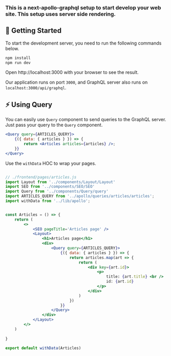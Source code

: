 ### This is a next-apollo-graphql setup to start develop your web site. This setup uses server side rendering.


## 🚀 Getting Started

To start the development server, you need to run the following commands below. 

```bash
npm install
npm run dev
```
Open http://localhost:3000 with your browser to see the result.

Our application runs on port `3000`, and GraphQL server also runs on `localhost:3000/api/graphql`.

## ⚡ Using Query

You can easily use `Query` component to send queries to the GraphQL server. Just pass your query to the `Query` component.
```jsx
<Query query={ARTICLES_QUERY}>
    {({ data: { articles } }) => {
        return <Articles articles={articles} />;
    }}
</Query>
```

Use the `withData` HOC to wrap your pages.
```jsx

// ./frontend/pages/articles.js
import Layout from '../components/Layout/Layout'
import SEO from '../components/SEO/SEO'
import Query from '../components/Query/query'
import ARTICLES_QUERY from '../apollo/queries/articles/articles';
import withData from '../lib/apollo';


const Articles = () => {
    return (
        <>
            <SEO pageTitle='Articles page' />
            <Layout>
                <h1>Articles page</h1>
                <div>
                    <Query query={ARTICLES_QUERY}>
                        {({ data: { articles } }) => {
                            return articles.map(art => {
                                return (
                                    <div key={art.id}>
                                        <p>
                                            title: {art.title} <br />
                                            id: {art.id}
                                        </p>
                                    </div>
                                )
                            })
                        }}
                    </Query>
                </div>
            </Layout>
        </>  
    )
  
}

export default withData(Articles)

```






